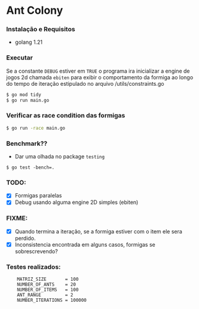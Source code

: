 # Ant Colony

### Instalação e Requisitos

- golang 1.21

### Executar

Se a constante `DEBUG` estiver em `TRUE` o programa ira inicializar a engine de
jogos 2d chamada `ebiten` para exibir o comportamento da formiga ao longo do
tempo de iteração estipulado no arquivo /utils/constraints.go

```bash
$ go mod tidy
$ go run main.go
```

### Verificar as race condition das formigas

```bash
$ go run -race main.go
```

### Benchmark??

- Dar uma olhada no package `testing`

```
$ go test -bench=.
```

### TODO:

- [x] Formigas paralelas
- [x] Debug usando alguma engine 2D simples (ebiten)

### FIXME:

- [x] Quando termina a iteração, se a formiga estiver com o item ele sera
      perdido.
- [x] Inconsistencia encontrada em alguns casos, formigas se sobrescrevendo?

### Testes realizados:

```
    MATRIZ_SIZE       = 100
	NUMBER_OF_ANTS    = 20
	NUMBER_OF_ITEMS   = 100
	ANT_RANGE         = 2
	NUMBER_ITERATIONS = 100000
```
